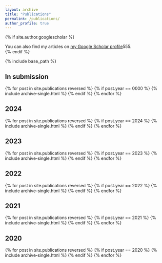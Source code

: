 ```yaml
---
layout: archive
title: "Publications"
permalink: /publications/
author_profile: true
---
```


{% if site.author.googlescholar %}
  <div class="wordwrap">You can also find my articles on <a href="{{site.author.googlescholar}}">my Google Scholar profile</a>555.</div>
{% endif %}

{% include base_path %}

## In submission

{% for post in site.publications reversed %}
  {% if post.year == 0000 %}
    {% include archive-single.html %}
  {% endif %}
{% endfor %}

## 2024

{% for post in site.publications reversed %}
  {% if post.year == 2024 %}
    {% include archive-single.html %}
  {% endif %}
{% endfor %}

## 2023

{% for post in site.publications reversed %}
  {% if post.year == 2023 %}
    {% include archive-single.html %}
  {% endif %}
{% endfor %}

## 2022

{% for post in site.publications reversed %}
  {% if post.year == 2022 %}
    {% include archive-single.html %}
  {% endif %}
{% endfor %}


## 2021

{% for post in site.publications reversed %}
  {% if post.year == 2021 %}
    {% include archive-single.html %}
  {% endif %}
{% endfor %}


## 2020

{% for post in site.publications reversed %}
  {% if post.year == 2020 %}
    {% include archive-single.html %}
  {% endif %}
{% endfor %}
